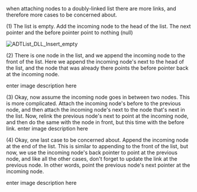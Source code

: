 when attaching nodes to a doubly-linked list there are more links, and therefore more cases to be concerned about.

(1) The list is empty. Add the incoming node to the head of the list. The next pointer and the before pointer point to nothing (null)

[//]: # ([Block] Insert when the list is empty gif)
![ADTList_DLL_Insert_empty](https://github.com/Osraj/CSC212_Course/assets/46506381/2666e02a-105f-460c-a9f7-ef5835a57f01)


(2) There is one node in the list, and we append the incoming node to the front of the list. Here we append the incoming node's next to the head of the list, and the node that was already there points the before pointer back at the incoming node.

enter image description here

(3) Okay, now assume the incoming node goes in between two nodes. This is more complicated. Attach the incoming node's before to the previous node, and then attach the incoming node's next to the node that's next in the list. Now, relink the previous node's next to point at the incoming node, and then do the same with the node in front, but this time with the before link. enter image description here

(4) Okay, one last case to be concerned about. Append the incoming node at the end of the list. This is similar to appending to the front of the list, but now, we use the incoming node's back pointer to point at the previous node, and like all the other cases, don't forget to update the link at the previous node. In other words, point the previous node's next pointer at the incoming node.

enter image description here
